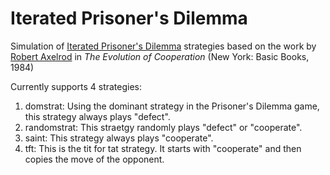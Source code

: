 # Iterated Prisoner's Dilemma
Simulation of [Iterated Prisoner's Dilemma](https://en.wikipedia.org/wiki/Prisoner%27s_dilemma#The_iterated_prisoner's_dilemma) strategies based on the work by [Robert Axelrod](http://www-personal.umich.edu/~axe/) in *The Evolution of Cooperation* (New York: Basic Books, 1984) 

Currently supports 4 strategies:
1. domstrat: Using the dominant strategy in the Prisoner's Dilemma game, this strategy always plays "defect".
2. randomstrat: This straetgy randomly plays "defect" or "cooperate".
3. saint: This strategy always plays "cooperate".
4. tft: This is the tit for tat strategy. It starts with "cooperate" and then copies the move of the opponent.
